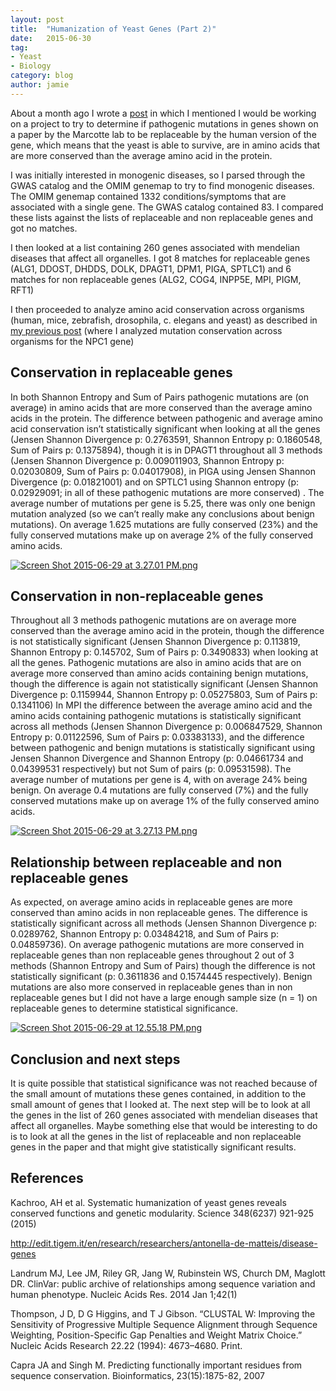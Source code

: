 ```yaml
---
layout: post
title:  "Humanization of Yeast Genes (Part 2)"
date:   2015-06-30 
tag:
- Yeast
- Biology
category: blog
author: jamie
---
```


<p>About a month ago I wrote a <a href="http://mtc.science/humanization-of-yeast-genes" rel="nofollow">post</a> in which I mentioned I would be working on a project to try to determine if pathogenic mutations in genes shown on a paper by the Marcotte lab to be replaceable by the human version of the gene, which means that the yeast is able to survive, are in amino acids that are more conserved than the average amino acid in the protein. </p>

<p>I was initially interested in monogenic diseases, so I parsed through the GWAS catalog and the OMIM genemap to try to find monogenic diseases. The OMIM genemap contained 1332 conditions/symptoms that are associated with a single gene. The GWAS catalog contained 83. I compared these lists against the lists of replaceable and non replaceable genes and got no matches. </p>

<p>I then looked at a list containing 260 genes associated with mendelian diseases that affect all organelles. I got 8 matches for replaceable genes (ALG1, DDOST, DHDDS, DOLK, DPAGT1, DPM1, PIGA, SPTLC1) and 6 matches for non replaceable genes (ALG2, COG4, INPP5E, MPI, PIGM, RFT1)</p>

<p>I then proceeded to analyze amino acid conservation across organisms (human, mice, zebrafish, drosophila, c. elegans and yeast) as described in <a href="http://mtc.science/mutation-conservation-across-organisms-in-npc1" rel="nofollow">my previous post</a> (where I analyzed mutation conservation across organisms for the NPC1 gene) </p>
<h2 id="conservation-in-replaceable-genes_2">
<a class="head_anchor" href="#conservation-in-replaceable-genes_2" rel="nofollow"> </a>Conservation in replaceable genes</h2>
<p>In both Shannon Entropy and Sum of Pairs pathogenic mutations are (on average) in amino acids that are more conserved than the average amino acids in the protein. The difference between pathogenic and average amino acid conservation isn’t statistically significant when looking at all the genes (Jensen Shannon Divergence p: 0.2763591, Shannon Entropy p: 0.1860548, Sum of Pairs p: 0.1375894), though it is in DPAGT1 throughout all 3 methods (Jensen Shannon Divergence p: 0.009011903, Shannon Entropy p: 0.02030809, Sum of Pairs p: 0.04017908), in PIGA using Jensen Shannon Divergence (p: 0.01821001) and on SPTLC1 using Shannon entropy (p: 0.02929091; in all of these pathogenic mutations are more conserved) . The average number of mutations per gene is 5.25, there was only one benign mutation analyzed (so we can’t really make any conclusions about benign mutations). On average 1.625 mutations are fully conserved (23%) and the fully conserved mutations make up on average 2% of the fully conserved amino acids. </p>

<p><a href="https://svbtleusercontent.com/xhzicbyr9lc2hq.png" rel="nofollow"><img src="https://svbtleusercontent.com/xhzicbyr9lc2hq_small.png" alt="Screen Shot 2015-06-29 at 3.27.01 PM.png"></a></p>
<h2 id="conservation-in-nonreplaceable-genes_2">
<a class="head_anchor" href="#conservation-in-nonreplaceable-genes_2" rel="nofollow"> </a>Conservation in non-replaceable genes</h2>
<p>Throughout all 3 methods pathogenic mutations are on average more conserved than the average amino acid in the protein, though the difference is not statistically significant (Jensen Shannon Divergence p: 0.113819, Shannon Entropy p: 0.145702, Sum of Pairs p: 0.3490833) when looking at all the genes. Pathogenic mutations are also in amino acids that are on average more conserved than amino acids containing benign mutations, though the difference is again not statistically significant (Jensen Shannon Divergence p: 0.1159944, Shannon Entropy p: 0.05275803, Sum of Pairs p: 0.1341106) In MPI the difference between the average amino acid and the amino acids containing pathogenic mutations is statistically significant across all methods (Jensen Shannon Divergence p: 0.006847529, Shannon Entropy p: 0.01122596, Sum of Pairs p: 0.03383133), and the difference between pathogenic and benign mutations is statistically significant using Jensen Shannon Divergence  and Shannon Entropy (p: 0.04661734 and  0.04399531 respectively) but not Sum of pairs (p: 0.09531598). The average number of mutations per gene is 4, with on average 24% being benign. On average 0.4 mutations are fully conserved (7%) and the fully conserved mutations make up on average 1% of the fully conserved amino acids. </p>

<p><a href="https://svbtleusercontent.com/qnexemlqlteq.png" rel="nofollow"><img src="https://svbtleusercontent.com/qnexemlqlteq_small.png" alt="Screen Shot 2015-06-29 at 3.27.13 PM.png"></a></p>
<h2 id="relationship-between-replaceable-and-non-repl_2">
<a class="head_anchor" href="#relationship-between-replaceable-and-non-repl_2" rel="nofollow"> </a>Relationship between replaceable and non replaceable genes</h2>
<p>As expected, on average amino acids in replaceable genes are more conserved than amino acids in non replaceable genes. The difference is statistically significant across all methods (Jensen Shannon Divergence p: 0.0289762, Shannon Entropy p: 0.03484218, and Sum of Pairs p: 0.04859736). On average pathogenic mutations are more conserved in replaceable genes than non replaceable genes throughout 2 out of 3 methods (Shannon Entropy and Sum of Pairs) though the difference is not statistically significant (p: 0.3611836 and 0.1574445 respectively). Benign mutations are also more conserved in replaceable genes than in non replaceable genes but I did not have a large enough sample size (n = 1) on replaceable genes to determine statistical significance. </p>

<p><a href="https://svbtleusercontent.com/oqn8trezlcwuqg.png" rel="nofollow"><img src="https://svbtleusercontent.com/oqn8trezlcwuqg_small.png" alt="Screen Shot 2015-06-29 at 12.55.18 PM.png"></a></p>
<h2 id="conclusion-and-next-steps_2">
<a class="head_anchor" href="#conclusion-and-next-steps_2" rel="nofollow"> </a>Conclusion and next steps</h2>
<p>It is quite possible that statistical significance was not reached because of the small amount of mutations these genes contained, in addition to the small amount of genes that I looked at. The next step will be to look at all the genes in the list of 260 genes associated with mendelian diseases that affect all organelles. Maybe something else that would be interesting to do is to look at all the genes in the list of replaceable and non replaceable genes in the paper and that might give statistically significant results. </p>
<h2 id="references_2">
<a class="head_anchor" href="#references_2" rel="nofollow"> </a>References</h2>
<p>Kachroo, AH et al. Systematic humanization of yeast genes reveals conserved functions and genetic modularity. Science 348(6237) 921-925 (2015)</p>

<p><a href="http://edit.tigem.it/en/research/researchers/antonella-de-matteis/disease-genes" rel="nofollow">http://edit.tigem.it/en/research/researchers/antonella-de-matteis/disease-genes</a></p>

<p>Landrum MJ, Lee JM, Riley GR, Jang W, Rubinstein WS, Church DM, Maglott DR. ClinVar: public archive of relationships among sequence variation and human phenotype. Nucleic Acids Res. 2014 Jan 1;42(1)</p>

<p>Thompson, J D, D G Higgins, and T J Gibson. “CLUSTAL W: Improving the Sensitivity of Progressive Multiple Sequence Alignment through Sequence Weighting, Position-Specific Gap Penalties and Weight Matrix Choice.” Nucleic Acids Research 22.22 (1994): 4673–4680. Print.</p>

<p>Capra JA and Singh M. Predicting functionally important residues from sequence conservation. Bioinformatics, 23(15):1875-82, 2007</p>
